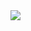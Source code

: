 
<img src="https://capsule-render.vercel.app/api?type=waving&color=auto&height=200&section=header&text=IDS/IPS SmartFactory Solution&fontSize=90" />

